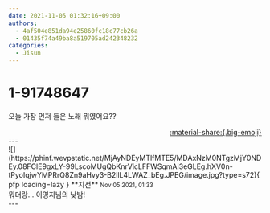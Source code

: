 ```yaml
---
date: 2021-11-05 01:32:16+09:00
authors:
  - 4af504e851da94e25860fc18c77cb26a
  - 01435f74a49ba8a519705ad242348232
categories:
  - Jisun
---
```


# 1-91748647

<div class="post-container" markdown="1">
<div class="content-container md-sidebar__scrollwrap" markdown="1">

오늘 가장 먼저 들은 노래 뭐였어요??

</div>
</div>

<div style="text-align: right;" markdown="1">
<a href="https://weverse.io/fromis9/fanpost/1-91748647" style="text-align: right;">:material-share:{.big-emoji}</a>
</div>
---

<div class="comments-container md-sidebar__scrollwrap" markdown="1">
<div class="comment" markdown="1">
<div class='id-container' markdown="1">
![](https://phinf.wevpstatic.net/MjAyNDEyMTlfMTE5/MDAxNzM0NTgzMjY0NDEy.08FClE9gxLY-99LscoMUgQbKnrVicLFFWSqmAi3eGLEg.hXV0n-tPyoIqjwYMPRrQ8Zn9aHvy3-B2llL4LWAZ_bEg.JPEG/image.jpg?type=s72){ pfp loading=lazy }
**<span class="artist">지선</span>** <small>Nov 05 2021, 01:33</small><br>
</div>
<div class='comment-body' markdown="1">
뭐더랑... 이영지님의 낮밤!
</div>
</div>
</div>
---
